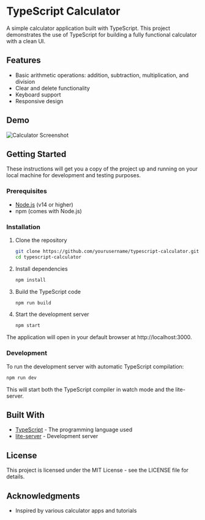 # TypeScript Calculator

A simple calculator application built with TypeScript. This project demonstrates the use of TypeScript for building a fully functional calculator with a clean UI.

## Features

- Basic arithmetic operations: addition, subtraction, multiplication, and division
- Clear and delete functionality
- Keyboard support
- Responsive design

## Demo

![Calculator Screenshot](screenshot.png)

## Getting Started

These instructions will get you a copy of the project up and running on your local machine for development and testing purposes.

### Prerequisites

- [Node.js](https://nodejs.org/) (v14 or higher)
- npm (comes with Node.js)

### Installation

1. Clone the repository
   ```bash
   git clone https://github.com/yourusername/typescript-calculator.git
   cd typescript-calculator
   ```

2. Install dependencies
   ```bash
   npm install
   ```

3. Build the TypeScript code
   ```bash
   npm run build
   ```

4. Start the development server
   ```bash
   npm start
   ```

The application will open in your default browser at http://localhost:3000.

### Development

To run the development server with automatic TypeScript compilation:

```bash
npm run dev
```

This will start both the TypeScript compiler in watch mode and the lite-server.

## Built With

- [TypeScript](https://www.typescriptlang.org/) - The programming language used
- [lite-server](https://github.com/johnpapa/lite-server) - Development server

## License

This project is licensed under the MIT License - see the LICENSE file for details.

## Acknowledgments

- Inspired by various calculator apps and tutorials
